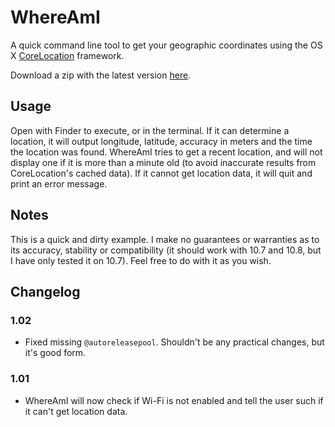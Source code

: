 # WhereAmI
A quick command line tool to get your geographic coordinates using the OS X [CoreLocation][] framework.

Download a zip with the latest version [here][download link].

## Usage
Open with Finder to execute, or in the terminal. If it can determine a location, it will output longitude, latitude, accuracy in meters and the time the location was found. WhereAmI tries to get a recent location, and will not display one if it is more than a minute old (to avoid inaccurate results from CoreLocation's cached data). If it cannot get location data, it will quit and print an error message.

## Notes
This is a quick and dirty example. I make no guarantees or warranties as to its accuracy, stability or compatibility (it should work with 10.7 and 10.8, but I have only tested it on 10.7). Feel free to do with it as you wish.

## Changelog
### 1.02
 - Fixed missing `@autoreleasepool`. Shouldn't be any practical changes, but it's good form.

### 1.01
- WhereAmI will now check if Wi-Fi is not enabled and tell the user such if it can't get location data.

[corelocation]: http://en.wikipedia.org/wiki/CoreLocation
[download link]: https://github.com/robmathers/WhereAmI/archive/master.zip
